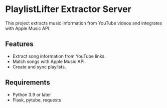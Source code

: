 # PlaylistLifter Extractor Server

This project extracts music information from YouTube videos and integrates with Apple Music API.

## Features
- Extract song information from YouTube links.
- Match songs with Apple Music API.
- Create and sync playlists.

## Requirements
- Python 3.9 or later
- Flask, pytube, requests